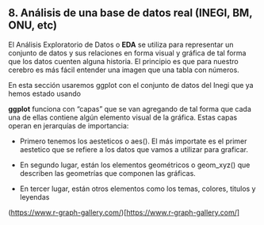 ## 8. Análisis de una base de datos real (INEGI, BM, ONU, etc)

El Análisis Exploratorio de Datos o **EDA** se utiliza para representar un conjunto de datos y sus relaciones en forma visual y gráfica de tal forma que los datos cuenten alguna historia. El principio es que para nuestro cerebro es más fácil entender una imagen que una tabla con números.

En esta sección usaremos ggplot con el conjunto de datos del Inegi que ya hemos estado usando

**ggplot** funciona con “capas” que se van agregando de tal forma que cada una de ellas contiene algún elemento visual de la gráfica. Estas capas operan en jerarquías de importancia:

   - Primero tenemos los aesteticos o aes(). El más importate es el primer aestetico que se refiere a los datos que vamos a utilizar para graficar.

   - En segundo lugar, están los elementos geométricos o geom_xyz() que describen las geometrías que componen las gráficas.

   - En tercer lugar, están otros elementos como los temas, colores, titulos y leyendas

(https://www.r-graph-gallery.com/)[https://www.r-graph-gallery.com/]
